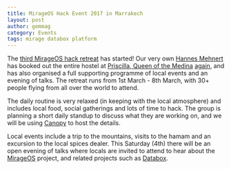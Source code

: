 ```yaml
---
title: MirageOS Hack Event 2017 in Marrakech
layout: post
author: gemmag
category: Events
tags: mirage databox platform
---
```


The [third MirageOS hack retreat](http://marrakech2017.mirage.io/) has started! Our very own [Hannes Mehnert](https://hannes.nqsb.io/) has booked out the entire hostel at [Priscilla, Queen of the Medina](http://queenofthemedina.com/en/index.html) [again](https://mirage.io/blog/2016-spring-hackathon), and has also organised a full supporting programme of local events and an evening of talks. The retreat runs from 1st March - 8th March, with 30+ people flying from all over the world to attend.

The daily routine is very relaxed (in keeping with the local atmosphere) and includes local food, social gatherings and lots of time to hack. The group is planning a short daily standup to discuss what they are working on, and we will be using [Canopy](http://canopy.mirage.io/Posts) to host the details.

Local events include a trip to the mountains, visits to the hamam and an excursion to the local spices dealer. This Saturday (4th) there will be an open evening of talks where locals are invited to attend to hear about the [MirageOS](https://mirage.io/) project, and related projects such as [Databox](http://www.databoxproject.uk).
